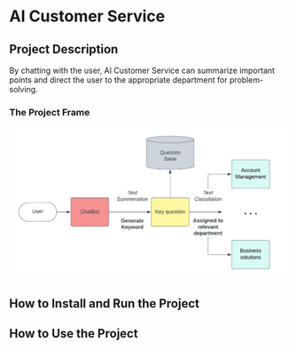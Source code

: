 # AI Customer Service
## Project Description
By chatting with the user, AI Customer Service can summarize important points and direct the user to the appropriate department for problem-solving.
###  The Project Frame
![image](https://github.com/monica00zhang/NLP_GenAI_CustomerService/blob/main/Blank%20diagram.jpeg)
## How to Install and Run the Project
## How to Use the Project
